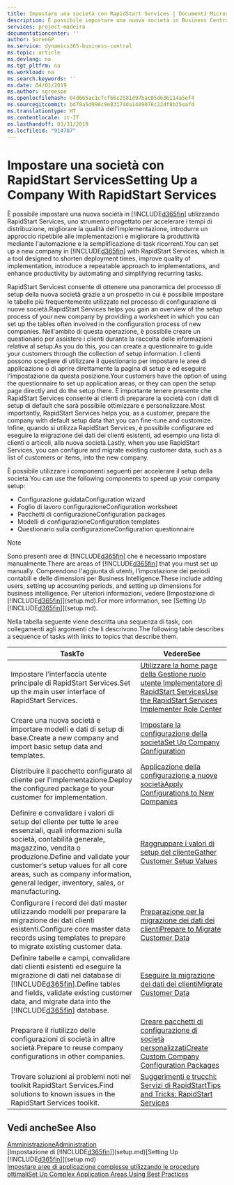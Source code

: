 ```yaml
---
title: Impostare una società con RapidStart Services | Documenti Microsoft
description: È possibile impostare una nuova società in Business Central utilizzando RapidStart Services, uno strumento progettato per accelerare i tempi di distribuzione, migliorare la qualità dell'implementazione, introdurre un approccio ripetibile alle implementazioni e migliorare la produttività mediante l'automazione e la semplificazione di task ricorrenti.
services: project-madeira
documentationcenter: ''
author: SorenGP
ms.service: dynamics365-business-central
ms.topic: article
ms.devlang: na
ms.tgt_pltfrm: na
ms.workload: na
ms.search.keywords: ''
ms.date: 04/01/2019
ms.author: sgroespe
ms.openlocfilehash: 04d665ac1cfcf66c2581d97bac05d636114a5ef4
ms.sourcegitcommit: bd78a5d990c9e83174da1409076c22df8b35eafd
ms.translationtype: HT
ms.contentlocale: it-IT
ms.lasthandoff: 03/31/2019
ms.locfileid: "914787"
---
```

# <a name="setting-up-a-company-with-rapidstart-services"></a><span data-ttu-id="a6011-103">Impostare una società con RapidStart Services</span><span class="sxs-lookup"><span data-stu-id="a6011-103">Setting Up a Company With RapidStart Services</span></span>
<span data-ttu-id="a6011-104">È possibile impostare una nuova società in [!INCLUDE[d365fin](includes/d365fin_md.md)] utilizzando RapidStart Services, uno strumento progettato per accelerare i tempi di distribuzione, migliorare la qualità dell'implementazione, introdurre un approccio ripetibile alle implementazioni e migliorare la produttività mediante l'automazione e la semplificazione di task ricorrenti.</span><span class="sxs-lookup"><span data-stu-id="a6011-104">You can set up a new company in [!INCLUDE[d365fin](includes/d365fin_md.md)] with RapidStart Services, which is a tool designed to shorten deployment times, improve quality of implementation, introduce a repeatable approach to implementations, and enhance productivity by automating and simplifying recurring tasks.</span></span>  

<span data-ttu-id="a6011-105">RapidStart Servicest consente di ottenere una panoramica del processo di setup della nuova società grazie a un prospetto in cui è possibile impostare le tabelle più frequentemente utilizzate nel processo di configurazione di nuove società.</span><span class="sxs-lookup"><span data-stu-id="a6011-105">RapidStart Services helps you gain an overview of the setup process of your new company by providing a worksheet in which you can set up the tables often involved in the configuration process of new companies.</span></span> <span data-ttu-id="a6011-106">Nell'ambito di questa operazione, è possibile creare un questionario per assistere i clienti durante la raccolta delle informazioni relative al setup.</span><span class="sxs-lookup"><span data-stu-id="a6011-106">As you do this, you can create a questionnaire to guide your customers through the collection of setup information.</span></span> <span data-ttu-id="a6011-107">I clienti possono scegliere di utilizzare il questionario per impostare le aree di applicazione o di aprire direttamente la pagina di setup e ed eseguire l'impostazione da questa posizione.</span><span class="sxs-lookup"><span data-stu-id="a6011-107">Your customers have the option of using the questionnaire to set up application areas, or they can open the setup page directly and do the setup there.</span></span> <span data-ttu-id="a6011-108">È importante tenere presente che RapidStart Services consente ai clienti di preparare la società con i dati di setup di default che sarà possibile ottimizzare e personalizzare.</span><span class="sxs-lookup"><span data-stu-id="a6011-108">Most importantly, RapidStart Services helps you, as a customer, prepare the company with default setup data that you can fine-tune and customize.</span></span> <span data-ttu-id="a6011-109">Infine, quando si utilizza RapidStart Services, è possibile configurare ed eseguire la migrazione dei dati dei clienti esistenti, ad esempio una lista di clienti o articoli, alla nuova società.</span><span class="sxs-lookup"><span data-stu-id="a6011-109">Lastly, when you use RapidStart Services, you can configure and migrate existing customer data, such as a list of customers or items, into the new company.</span></span>

<span data-ttu-id="a6011-110">È possibile utilizzare i componenti seguenti per accelerare il setup della società:</span><span class="sxs-lookup"><span data-stu-id="a6011-110">You can use the following components to speed up your company setup:</span></span>  

-   <span data-ttu-id="a6011-111">Configurazione guidata</span><span class="sxs-lookup"><span data-stu-id="a6011-111">Configuration wizard</span></span>  
-   <span data-ttu-id="a6011-112">Foglio di lavoro configurazione</span><span class="sxs-lookup"><span data-stu-id="a6011-112">Configuration worksheet</span></span>  
-   <span data-ttu-id="a6011-113">Pacchetti di configurazione</span><span class="sxs-lookup"><span data-stu-id="a6011-113">Configuration packages</span></span>  
-   <span data-ttu-id="a6011-114">Modelli di configurazione</span><span class="sxs-lookup"><span data-stu-id="a6011-114">Configuration templates</span></span>  
-   <span data-ttu-id="a6011-115">Questionario sulla configurazione</span><span class="sxs-lookup"><span data-stu-id="a6011-115">Configuration questionnaire</span></span>  

> [!Note]  
>  <span data-ttu-id="a6011-116">Sono presenti aree di [!INCLUDE[d365fin](includes/d365fin_md.md)] che è necessario impostare manualmente.</span><span class="sxs-lookup"><span data-stu-id="a6011-116">There are areas of [!INCLUDE[d365fin](includes/d365fin_md.md)] that you must set up manually.</span></span> <span data-ttu-id="a6011-117">Comprendono l'aggiunta di utenti, l'impostazione dei periodi contabili e delle dimensioni per Business Intelligence.</span><span class="sxs-lookup"><span data-stu-id="a6011-117">These include adding users, setting up accounting periods, and setting up dimensions for business intelligence.</span></span> <span data-ttu-id="a6011-118">Per ulteriori informazioni, vedere [Impostazione di [!INCLUDE[d365fin](includes/d365fin_md.md)]](setup.md).</span><span class="sxs-lookup"><span data-stu-id="a6011-118">For more information, see [Setting Up [!INCLUDE[d365fin](includes/d365fin_md.md)]](setup.md).</span></span>

 <span data-ttu-id="a6011-119">Nella tabella seguente viene descritta una sequenza di task, con collegamenti agli argomenti che li descrivono.</span><span class="sxs-lookup"><span data-stu-id="a6011-119">The following table describes a sequence of tasks with links to topics that describe them.</span></span>

|<span data-ttu-id="a6011-120">**Task**</span><span class="sxs-lookup"><span data-stu-id="a6011-120">**To**</span></span>|<span data-ttu-id="a6011-121">**Vedere**</span><span class="sxs-lookup"><span data-stu-id="a6011-121">**See**</span></span>|  
|------------|-------------|  
|<span data-ttu-id="a6011-122">Impostare l'interfaccia utente principale di RapidStart Services.</span><span class="sxs-lookup"><span data-stu-id="a6011-122">Set up the main user interface of RapidStart Services.</span></span>|[<span data-ttu-id="a6011-123">Utilizzare la home page della Gestione ruolo utente Implementatore di RapidStart Services</span><span class="sxs-lookup"><span data-stu-id="a6011-123">Use the RapidStart Services Implementer Role Center</span></span>](admin-how-to-use-the-rapidstart-services-role-center-to-track-progress.md)|  
|<span data-ttu-id="a6011-124">Creare una nuova società e importare modelli e dati di setup di base.</span><span class="sxs-lookup"><span data-stu-id="a6011-124">Create a new company and import basic setup data and templates.</span></span>|[<span data-ttu-id="a6011-125">Impostare la configurazione della società</span><span class="sxs-lookup"><span data-stu-id="a6011-125">Set Up Company Configuration</span></span>](admin-set-up-company-configuration.md)|  
|<span data-ttu-id="a6011-126">Distribuire il pacchetto configurato al cliente per l'implementazione.</span><span class="sxs-lookup"><span data-stu-id="a6011-126">Deploy the configured package to your customer for implementation.</span></span>|[<span data-ttu-id="a6011-127">Applicazione della configurazione a nuove società</span><span class="sxs-lookup"><span data-stu-id="a6011-127">Apply Configurations to New Companies</span></span>](admin-apply-configuration-to-new-companies.md)|
|<span data-ttu-id="a6011-128">Definire e convalidare i valori di setup del cliente per tutte le aree essenziali, quali informazioni sulla società, contabilità generale, magazzino, vendita o produzione.</span><span class="sxs-lookup"><span data-stu-id="a6011-128">Define and validate your customer’s setup values for all core areas, such as company information, general ledger, inventory, sales, or manufacturing.</span></span>|[<span data-ttu-id="a6011-129">Raggruppare i valori di setup del cliente</span><span class="sxs-lookup"><span data-stu-id="a6011-129">Gather Customer Setup Values</span></span>](admin-gather-customer-setup-values.md)|  
|<span data-ttu-id="a6011-130">Configurare i record dei dati master utilizzando modelli per preparare la migrazione dei dati clienti esistenti.</span><span class="sxs-lookup"><span data-stu-id="a6011-130">Configure core master data records using templates to prepare to migrate existing customer data.</span></span>|[<span data-ttu-id="a6011-131">Preparazione per la migrazione dei dati dei clienti</span><span class="sxs-lookup"><span data-stu-id="a6011-131">Prepare to Migrate Customer Data</span></span>](admin-use-templates-to-prepare-customer-data-for-migration.md)|  
|<span data-ttu-id="a6011-132">Definire tabelle e campi, convalidare dati clienti esistenti ed eseguire la migrazione di dati nel database di [!INCLUDE[d365fin](includes/d365fin_md.md)].</span><span class="sxs-lookup"><span data-stu-id="a6011-132">Define tables and fields, validate existing customer data, and migrate data into the [!INCLUDE[d365fin](includes/d365fin_md.md)] database.</span></span>|[<span data-ttu-id="a6011-133">Eseguire la migrazione dei dati dei clienti</span><span class="sxs-lookup"><span data-stu-id="a6011-133">Migrate Customer Data</span></span>](admin-migrate-customer-data.md)|
|<span data-ttu-id="a6011-134">Preparare il riutilizzo delle configurazioni di società in altre società.</span><span class="sxs-lookup"><span data-stu-id="a6011-134">Prepare to reuse company configurations in other companies.</span></span>|[<span data-ttu-id="a6011-135">Creare pacchetti di configurazione di società personalizzati</span><span class="sxs-lookup"><span data-stu-id="a6011-135">Create Custom Company Configuration Packages</span></span>](admin-how-to-create-custom-company-configuration-packages.md)|
|<span data-ttu-id="a6011-136">Trovare soluzioni ai problemi noti nel toolkit RapidStart Services.</span><span class="sxs-lookup"><span data-stu-id="a6011-136">Find solutions to known issues in the RapidStart Services toolkit.</span></span>|[<span data-ttu-id="a6011-137">Suggerimenti e trucchi: Servizi di RapidStart</span><span class="sxs-lookup"><span data-stu-id="a6011-137">Tips and Tricks: RapidStart Services</span></span>](admin-tips-and-tricks-rapidstart-services.md)|  

## <a name="see-also"></a><span data-ttu-id="a6011-138">Vedi anche</span><span class="sxs-lookup"><span data-stu-id="a6011-138">See Also</span></span>  
[<span data-ttu-id="a6011-139">Amministrazione</span><span class="sxs-lookup"><span data-stu-id="a6011-139">Administration</span></span>](admin-setup-and-administration.md)  
<span data-ttu-id="a6011-140">[Impostazione di [!INCLUDE[d365fin](includes/d365fin_md.md)]](setup.md)</span><span class="sxs-lookup"><span data-stu-id="a6011-140">[Setting Up [!INCLUDE[d365fin](includes/d365fin_md.md)]](setup.md)</span></span>  
[<span data-ttu-id="a6011-141">Impostare aree di applicazione complesse utilizzando le procedure ottimali</span><span class="sxs-lookup"><span data-stu-id="a6011-141">Set Up Complex Application Areas Using Best Practices</span></span>](set-up-complex-application-areas-using-best-practices.md)   
